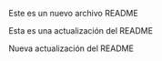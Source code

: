 Este es un nuevo archivo README

Esta es una actualización del README

Nueva actualización del README
